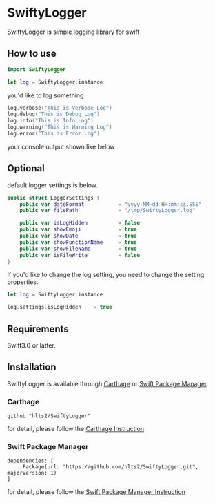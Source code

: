 # SwiftyLogger
SwiftyLogger is simple logging library for swift

## How to use

```swift
import SwiftyLogger

let log = SwiftyLogger.instance
```

you'd like to log something

```swift
log.verbose("This is Verbose Log")
log.debug("This is Debug Log")
log.info("This is Info Log")
log.warning("This is Warning Log")
log.error("This is Error Log")
```

your console output shown like below


## Optional

default logger settings is below.

```swift
public struct LoggerSettings {
    public var dateFormat           = "yyyy-MM-dd HH:mm:ss.SSS"
    public var filePath             = "/tmp/SwiftyLogger.log"

    public var isLogHidden          = false
    public var showEmoji            = true
    public var showDate             = true
    public var showFunctionName     = true
    public var showFileName         = true
    public var isFileWrite          = false
}
```

If you'd like to change the log setting, you need to change the setting properties.

```swift
let log = SwiftyLogger.instance

log.settings.isLogHidden    = true
```

## Requirements
Swift3.0 or latter.

## Installation

SwiftyLogger is available through [Carthage](https://github.com/Carthage/Carthage) or
[Swift Package Manager](https://github.com/apple/swift-package-manager).

### Carthage

```
github "hlts2/SwiftyLogger"
```

for detail, please follow the [Carthage Instruction](https://github.com/Carthage/Carthage#if-youre-building-for-ios-tvos-or-watchos)

### Swift Package Manager

```
dependencies: [
    .Package(url: "https://github.com/hlts2/SwiftyLogger.git", majorVersion: 1)
]
```

for detail, please follow the [Swift Package Manager Instruction](https://github.com/apple/swift-package-manager/blob/master/Documentation/Usage.md)
